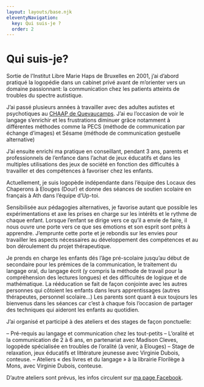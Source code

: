 ```yaml
---
layout: layouts/base.njk
eleventyNavigation:
  key: Qui suis-je ?
  order: 2
---
```

# Qui suis-je?

Sortie de l’Institut Libre Marie Haps de Bruxelles en 2001, j’ai d’abord pratiqué la logopédie dans un cabinet privé avant de m’orienter vers un domaine passionnant: la communication chez les patients atteints de troubles du spectre autistique.

J’ai passé plusieurs années à travailler avec des adultes autistes et psychotiques au [CHAAP de Quevaucamps](http://www.chaap.be/fr/accueil). J’ai eu l’occasion de voir le langage s’enrichir et les frustrations diminuer grâce notamment à différentes méthodes comme la PECS (méthode de communication par échange d’images) et Sésame (méthode de communication gestuelle alternative)

J’ai ensuite enrichi ma pratique en conseillant, pendant 3 ans, parents et professionnels de l’enfance dans l’achat de jeux éducatifs et dans les multiples utilisations des jeux de société en fonction des difficultés à travailler et des compétences à favoriser chez les enfants.

Actuellement, je suis logopède indépendante dans l’équipe des Locaux des Chaperons à Elouges (Dour) et donne des séances de soutien scolaire en français à Ath dans l’équipe d’Up-toi.

Sensibilisée aux pédagogies alternatives, je favorise autant que possible les expérimentations et axe les prises en charge sur les intérêts et le rythme de chaque enfant.
Lorsque l’enfant se dirige vers ce qu’il a envie de faire, il nous ouvre une porte vers ce que ses émotions et son esprit sont prêts à apprendre. J’emprunte cette porte et je rebondis sur les envies pour travailler les aspects nécessaires au développement des compétences et au bon déroulement du projet thérapeutique.

Je prends en charge les enfants dés l’âge pré-scolaire jusqu’au début de secondaire pour les prémices de la communication, le traitement du langage oral, du langage écrit (y compris la méthode de travail pour la compréhension des lectures longues) et des difficultés de logique et de mathématique.
La rééducation se fait de façon conjointe avec les autres personnes qui côtoient les enfants dans leurs apprentissages (autres thérapeutes, personnel scolaire…) Les parents sont quant à eux toujours les bienvenus dans les séances car c’est à chaque fois l’occasion de partager des techniques qui aideront les enfants au quotidien.

J’ai organisé et participé à des ateliers et des stages de façon ponctuelle:

– Pré-requis au langage et communication chez les tout-petits
– L’oralité et la communication de 2 à 6 ans, en partenariat avec Madison Cleves, logopède spécialisée en troubles de l’oralité (à venir, à Elouges)
– Stage de relaxation, jeux éducatifs et littérature jeunesse avec Virginie Dubois, conteuse.
– Ateliers « des livres et du langage » à la librairie Florilège à Mons, avec Virginie Dubois, conteuse.

D’autre ateliers sont prévus, les infos circulent sur [ma page Facebook](https://www.facebook.com/Sophie-Lenaerts-logop%C3%A8de-102018028139027).
